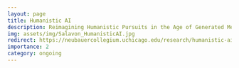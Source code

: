 ```yaml
---
layout: page
title: Humanistic AI
description: Reimagining Humanistic Pursuits in the Age of Generated Media
img: assets/img/Salavon_HumanisticAI.jpg
redirect: https://neubauercollegium.uchicago.edu/research/humanistic-ai#
importance: 2
category: ongoing
---
```

